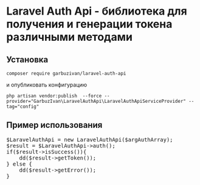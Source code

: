 # Laravel Auth Api - библиотека для получения и генерации токена различными методами

## Установка

`composer require garbuzivan/laravel-auth-api`

<p>и опубликовать конфигурацию</p>

`php artisan vendor:publish  --force --provider="GarbuzIvan\LaravelAuthApi\LaravelAuthApiServiceProvider" --tag="config"`

## Пример использования

<pre>
$LaravelAuthApi = new LaravelAuthApi($argAuthArray);
$result = $LaravelAuthApi->auth();
if($result->isSuccess()){
    dd($result->getToken());
} else {
    dd($result->getError());
}
</pre>
